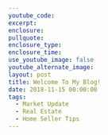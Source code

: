 ```yaml
---
youtube_code:
excerpt:
enclosure:
pullquote:
enclosure_type:
enclosure_time:
use_youtube_image: false
youtube_alternate_image:
layout: post
title: Welcome To My Blog!
date: 2018-11-15 00:00:00
tags:
  - Market Update
  - Real Estate
  - Home Seller Tips
---
```


